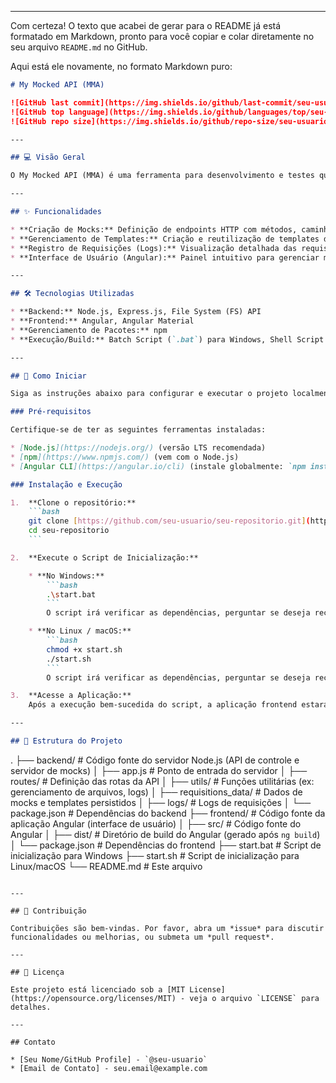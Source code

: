 -----

Com certeza\! O texto que acabei de gerar para o README já está formatado em Markdown, pronto para você copiar e colar diretamente no seu arquivo `README.md` no GitHub.

Aqui está ele novamente, no formato Markdown puro:

````markdown
# My Mocked API (MMA)

![GitHub last commit](https://img.shields.io/github/last-commit/seu-usuario/seu-repositorio?style=flat-square)
![GitHub top language](https://img.shields.io/github/languages/top/seu-usuario/seu-repositorio?style=flat-square)
![GitHub repo size](https://img.shields.io/github/repo-size/seu-usuario/seu-repositorio?style=flat-square)

---

## 💻 Visão Geral

O My Mocked API (MMA) é uma ferramenta para desenvolvimento e testes que permite aos usuários criar e gerenciar endpoints de API mockados e templates de resposta. Ele consiste em uma aplicação **Node.js** para o backend (servidor de mocks e API de controle) e um frontend em **Angular** para a interface de usuário.

---

## ✨ Funcionalidades

* **Criação de Mocks:** Definição de endpoints HTTP com métodos, caminhos, status de resposta, headers e corpos customizados.
* **Gerenciamento de Templates:** Criação e reutilização de templates de corpo de resposta para mocks.
* **Registro de Requisições (Logs):** Visualização detalhada das requisições e respostas que trafegam pelo servidor de mocks.
* **Interface de Usuário (Angular):** Painel intuitivo para gerenciar mocks, templates e logs.

---

## 🛠️ Tecnologias Utilizadas

* **Backend:** Node.js, Express.js, File System (FS) API
* **Frontend:** Angular, Angular Material
* **Gerenciamento de Pacotes:** npm
* **Execução/Build:** Batch Script (`.bat`) para Windows, Shell Script (`.sh`) para Unix-like

---

## 🚀 Como Iniciar

Siga as instruções abaixo para configurar e executar o projeto localmente.

### Pré-requisitos

Certifique-se de ter as seguintes ferramentas instaladas:

* [Node.js](https://nodejs.org/) (versão LTS recomendada)
* [npm](https://www.npmjs.com/) (vem com o Node.js)
* [Angular CLI](https://angular.io/cli) (instale globalmente: `npm install -g @angular/cli@latest`)

### Instalação e Execução

1.  **Clone o repositório:**
    ```bash
    git clone [https://github.com/seu-usuario/seu-repositorio.git](https://github.com/seu-usuario/seu-repositorio.git)
    cd seu-repositorio
    ```

2.  **Execute o Script de Inicialização:**

    * **No Windows:**
        ```bash
        .\start.bat
        ```
        O script irá verificar as dependências, perguntar se deseja recompilar o frontend (se já existir um build), instalar as dependências do backend e iniciar o servidor Node.js.

    * **No Linux / macOS:**
        ```bash
        chmod +x start.sh
        ./start.sh
        ```
        O script irá verificar as dependências, perguntar se deseja recompilar o frontend (se já existir um build), instalar as dependências do backend e iniciar o servidor Node.js.

3.  **Acesse a Aplicação:**
    Após a execução bem-sucedida do script, a aplicação frontend estará disponível em `http://localhost:3000`. Os endpoints de controle da API serão exibidos no console.

---

## 📂 Estrutura do Projeto

````

.
├── backend/                  \# Código fonte do servidor Node.js (API de controle e servidor de mocks)
│   ├── app.js                \# Ponto de entrada do servidor
│   ├── routes/               \# Definição das rotas da API
│   ├── utils/                \# Funções utilitárias (ex: gerenciamento de arquivos, logs)
│   ├── requisitions_data/    \# Dados de mocks e templates persistidos
│   ├── logs/                 \# Logs de requisições
│   └── package.json          \# Dependências do backend
├── frontend/                 \# Código fonte da aplicação Angular (interface de usuário)
│   ├── src/                  \# Código fonte do Angular
│   ├── dist/                 \# Diretório de build do Angular (gerado após `ng build`)
│   └── package.json          \# Dependências do frontend
├── start.bat                 \# Script de inicialização para Windows
├── start.sh                  \# Script de inicialização para Linux/macOS
└── README.md                 \# Este arquivo

````

---

## 🤝 Contribuição

Contribuições são bem-vindas. Por favor, abra um *issue* para discutir funcionalidades ou melhorias, ou submeta um *pull request*.

---

## 📄 Licença

Este projeto está licenciado sob a [MIT License](https://opensource.org/licenses/MIT) - veja o arquivo `LICENSE` para detalhes.

---

## Contato

* [Seu Nome/GitHub Profile] - `@seu-usuario`
* [Email de Contato] - seu.email@example.com
